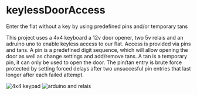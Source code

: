# keylessDoorAccess
Enter the flat without a key by using predefined pins and/or temporary tans

This project uses a 4x4 keyboard a 12v door opener, two 5v relais and an adruino uno to enable keyless access to our flat. Access is provided via pins and tans. A pin is a predefined digit sequence, which will allow opening the door as well as change settings and add/remove tans. A tan is a temporary pin, it can only be used to open the door. The pin/tan entry is brute force protected by setting forced delays after two unsuccesful pin entries that last longer after each failed attempt.

![4x4 keypad](https://kuenzler.io/img/gh/2019-11-16%2013.43.59.jpg)
![arduino and relais](https://kuenzler.io/img/gh/2019-11-16%2013.42.59.jpg)
